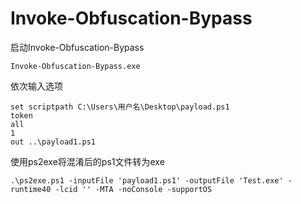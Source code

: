 # Invoke-Obfuscation-Bypass


启动Invoke-Obfuscation-Bypass
```
Invoke-Obfuscation-Bypass.exe
```

依次输入选项
```
set scriptpath C:\Users\用户名\Desktop\payload.ps1
token
all
1
out ..\payload1.ps1
```

使用ps2exe将混淆后的ps1文件转为exe
```
.\ps2exe.ps1 -inputFile 'payload1.ps1' -outputFile 'Test.exe' -runtime40 -lcid '' -MTA -noConsole -supportOS
```

